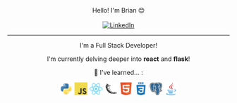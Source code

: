 <div id="intro" align="center">
  Hello! I'm Brian 😊
</div>
<br>
<div id="badges" align="center">
  <a href="https://www.linkedin.com/in/brian-hitchin-940b57268/">
    <img src="https://img.shields.io/badge/LinkedIn-blue?logo=linkedin&logoColor=white&style=for-the-badge" alt="LinkedIn"/>
  </a>
</div>

---

<div align="center">
I'm a Full Stack Developer!
  
I'm currently delving deeper into **react** and **flask**!

🧰 I've learned... :

<img src="https://github.com/devicons/devicon/blob/master/icons/python/python-original.svg" alt="Python" width="30" height="30"/>
<img src="https://github.com/devicons/devicon/blob/master/icons/javascript/javascript-original.svg" alt="JavaScript" width="30" height="30"/>
<img src="https://github.com/devicons/devicon/blob/master/icons/react/react-original.svg" height="30px" width="30px" alt="React"/>
<img src="https://github.com/devicons/devicon/blob/master/icons/flask/flask-original.svg" height="30px" width="30px" alt="Flask"/>
<img src="https://github.com/devicons/devicon/blob/master/icons/html5/html5-original.svg" height="30px" width="30px" alt="HTML"/>
<img src="https://github.com/devicons/devicon/blob/master/icons/css3/css3-plain-wordmark.svg"  alt="CSS" width="30" height="30"/>
<img src="https://github.com/devicons/devicon/blob/master/icons/postgresql/postgresql-original.svg" alt="PostgreSQL" width="30" height="30"/>
<img src="https://github.com/devicons/devicon/blob/master/icons/java/java-original.svg" alt="Java" width="30" height="30"/>
  
<div>
